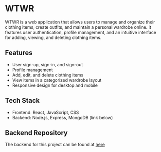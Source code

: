 # WTWR

WTWR is a web application that allows users to manage and organize their clothing items, create outfits, and maintain a personal wardrobe online. It features user authentication, profile management, and an intuitive interface for adding, viewing, and deleting clothing items.

## Features
- User sign-up, sign-in, and sign-out
- Profile management
- Add, edit, and delete clothing items
- View items in a categorized wardrobe layout
- Responsive design for desktop and mobile

## Tech Stack
- Frontend: React, JavaScript, CSS
- Backend: Node.js, Express, MongoDB (link below)

## Backend Repository
The backend for this project can be found at [here](git@github.com:Wainikainen/se_project_express.git)


